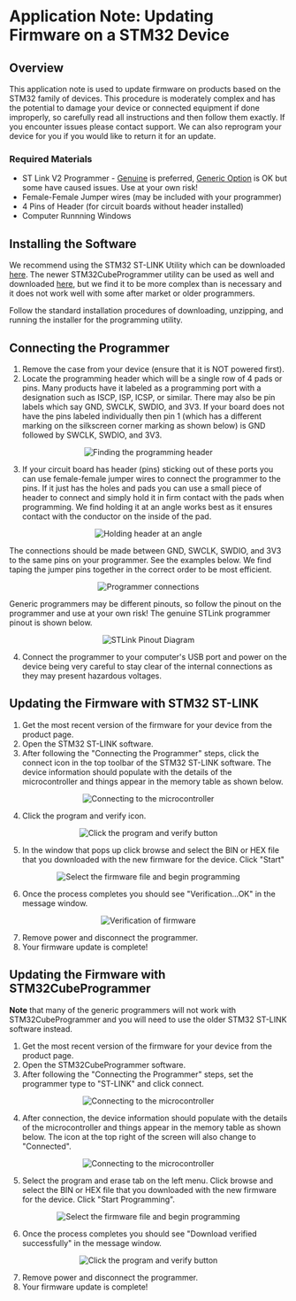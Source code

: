 # Application Note: Updating Firmware on a STM32 Device

## Overview
This application note is used to update firmware on products based on the STM32 family of devices. This procedure is moderately complex and has the potential to damage your device or connected equipment if done improperly, so carefully read all instructions and then follow them exactly. If you encounter issues please contact support. We can also reprogram your device for you if you would like to return it for an update.

### Required Materials
* ST Link V2 Programmer - [Genuine](https://www.digikey.com/en/products/detail/stmicroelectronics/ST-LINK%2FV2/2214535) is preferred, [Generic Option](https://www.amazon.com/HiLetgo-Emulator-Downloader-Programmer-STM32F103C8T6/dp/B07SQV6VLZ) is OK but some have caused issues. Use at your own risk!
* Female-Female Jumper wires (may be included with your programmer)
* 4 Pins of Header (for circuit boards without header installed)
* Computer Runnning Windows

## Installing the Software
We recommend using the STM32 ST-LINK Utility which can be downloaded [here](https://www.st.com/en/development-tools/stsw-link004.html). The newer STM32CubeProgrammer utility can be used as well and downloaded [here](https://www.st.com/en/development-tools/stm32cubeprog.html), but we find it to be more complex than is necessary and it does not work well with some after market or older programmers.

Follow the standard installation procedures of downloading, unzipping, and running the installer for the programming utility.

## Connecting the Programmer
1. Remove the case from your device (ensure that it is NOT powered first).
2. Locate the programming header which will be a single row of 4 pads or pins. Many products have it labeled as a programming port with a designation such as ISCP, ISP, ICSP, or similar. There may also be pin labels which say GND, SWCLK, SWDIO, and 3V3.
If your board does not have the pins labeled individually then pin 1 (which has a different marking on the silkscreen corner marking as shown below) is GND followed by SWCLK, SWDIO, and 3V3.

<center><img src="../AN0006_assets/AN0006_header_location.png" alt="Finding the programming header"></center>

3. If your circuit board has header (pins) sticking out of these ports you can use female-female jumper wires to connect the programmer to the pins. If it just has the holes and pads you can use a small piece of header to connect and simply hold it in firm contact with the pads when programming. We find holding it at an angle works best as it ensures contact with the conductor on the inside of the pad.

<center><img src="../AN0006_assets/AN0006_holding_header_inplace.png" alt="Holding header at an angle"></center>

The connections should be made between GND, SWCLK, SWDIO, and 3V3 to the same pins on your programmer. See the examples below. We find taping the jumper pins together in the correct order to be most efficient.

<center><img src="../AN0006_assets/AN0006_STLink_Pinout.png" alt="Programmer connections"></center>

Generic programmers may be different pinouts, so follow the pinout on the programmer and use at your own risk! The genuine STLink programmer pinout is shown below.

<center><img src="../AN0006_assets/AN0006_stlink_genuine_pinout.png" alt="STLink Pinout Diagram"></center>

4. Connect the programmer to your computer's USB port and power on the device being very careful to stay clear of the internal connections as they may present hazardous voltages.

## Updating the Firmware with STM32 ST-LINK
1. Get the most recent version of the firmware for your device from the product page.
2. Open the STM32 ST-LINK software.
3. After following the "Connecting the Programmer" steps, click the connect icon in the top toolbar of the STM32 ST-LINK software. The device information should populate with the details of the microcontroller and things appear in the memory table as shown below.

<center><img src="../AN0006_assets/AN0006_stlink_connect.png" alt="Connecting to the microcontroller"></center>

4. Click the program and verify icon.

<center><img src="../AN0006_assets/AN0006_program_verify.png" alt="Click the program and verify button"></center>

5. In the window that pops up click browse and select the BIN or HEX file that you downloaded with the new firmware for the device. Click "Start"

<center><img src="../AN0006_assets/AN0006_select_new_firmware.png" alt="Select the firmware file and begin programming"></center>

6. Once the process completes you should see "Verification...OK" in the message window.

<center><img src="../AN0006_assets/AN0006_program_verify.png" alt="Verification of firmware"></center>

7. Remove power and disconnect the programmer.
8. Your firmware update is complete!

## Updating the Firmware with STM32CubeProgrammer
**Note** that many of the generic programmers will not work with STM32CubeProgrammer and you will need to use
the older STM32 ST-LINK software instead.

1. Get the most recent version of the firmware for your device from the product page.
2. Open the STM32CubeProgrammer software.
3. After following the "Connecting the Programmer" steps, set the programmer type to "ST-LINK" and click connect.

<center><img src="../AN0006_assets/AN0006_stmcube_connect.png" alt="Connecting to the microcontroller"></center>

4. After connection, the device information should populate with the details of the microcontroller and things appear in the memory table as shown below. The icon at the top right of the screen will also change to "Connected".

<center><img src="../AN0006_assets/AN0006_stmcube_connected.png" alt="Connecting to the microcontroller"></center>

5. Select the program and erase tab on the left menu. Click browse and select the BIN or HEX file that you downloaded with the new firmware for the device. Click "Start Programming".

<center><img src="../AN0006_assets/AN0006_select_new_firmware.png" alt="Select the firmware file and begin programming"></center>

6. Once the process completes you should see "Download verified successfully" in the message window.

<center><img src="../AN0006_assets/AN0006_stmcube_verification.png" alt="Click the program and verify button"></center>

7. Remove power and disconnect the programmer.
8. Your firmware update is complete!
